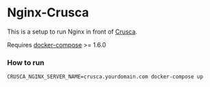 Nginx-Crusca
============

This is a setup to run Nginx in front of [Crusca](https://github.com/riquito/crusca).

Requires [docker-compose](https://github.com/docker/compose) >= 1.6.0

### How to run

    CRUSCA_NGINX_SERVER_NAME=crusca.yourdomain.com docker-compose up
